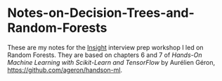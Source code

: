 # Notes-on-Decision-Trees-and-Random-Forests
These are my notes for the [Insight](https://www.insightdata.ai/) interview prep workshop I led on Random Forests. They are based on chapters 6 and 7 of *Hands-On Machine Learning with Scikit-Learn and TensorFlow* by Aur&eacute;lien G&eacute;ron, https://github.com/ageron/handson-ml.
